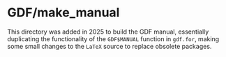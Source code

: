 # GDF/make_manual

This directory was added in 2025 to build the GDF manual, essentially duplicating the functionality of the `GDF$MANUAL` function in `gdf.for`, making some small changes to the `LaTeX` source to replace obsolete packages.